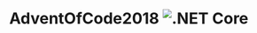 # AdventOfCode2018 ![.NET Core](https://github.com/davecluderay/AdventOfCode2018/workflows/.NET%20Core/badge.svg?event=push)
